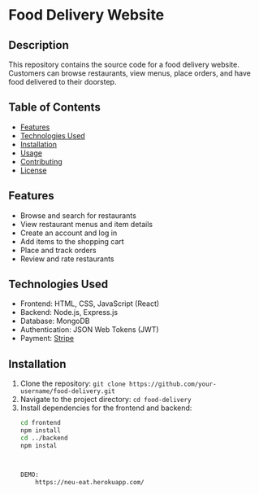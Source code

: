 # Food Delivery Website

## Description
This repository contains the source code for a food delivery website. Customers can browse restaurants, view menus, place orders, and have food delivered to their doorstep.

## Table of Contents
- [Features](#features)
- [Technologies Used](#technologies-used)
- [Installation](#installation)
- [Usage](#usage)
- [Contributing](#contributing)
- [License](#license)

## Features
- Browse and search for restaurants
- View restaurant menus and item details
- Create an account and log in
- Add items to the shopping cart
- Place and track orders
- Review and rate restaurants

## Technologies Used
- Frontend: HTML, CSS, JavaScript (React)
- Backend: Node.js, Express.js
- Database: MongoDB
- Authentication: JSON Web Tokens (JWT)
- Payment: [Stripe](https://stripe.com)

## Installation
1. Clone the repository: `git clone https://github.com/your-username/food-delivery.git`
2. Navigate to the project directory: `cd food-delivery`
3. Install dependencies for the frontend and backend:
   ```bash
   cd frontend
   npm install
   cd ../backend
   npm instal



   DEMO:
       https://neu-eat.herokuapp.com/

